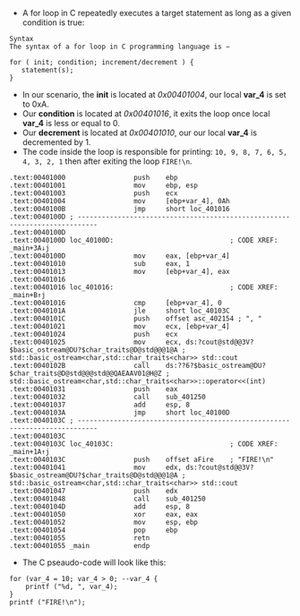 * A for loop in C repeatedly executes a target statement as long as a given condition is true:
```
Syntax
The syntax of a for loop in C programming language is −

for ( init; condition; increment/decrement ) {
   statement(s);
}
```
* In our scenario, the __init__ is located at _0x00401004_, our local __var_4__ is set to 0xA.
* Our __condition__ is located at _0x00401016_, it exits the loop once local __var_4__ is less or equal to 0.
* Our __decrement__ is located at _0x00401010_, our our local __var_4__ is decremented by 1.
* The code inside the loop is responsible for printing: ```10, 9, 8, 7, 6, 5, 4, 3, 2, 1``` then after exiting the loop ```FIRE!\n```.
```
.text:00401000                 push    ebp
.text:00401001                 mov     ebp, esp
.text:00401003                 push    ecx
.text:00401004                 mov     [ebp+var_4], 0Ah
.text:0040100B                 jmp     short loc_401016
.text:0040100D ; ---------------------------------------------------------------------------
.text:0040100D
.text:0040100D loc_40100D:                             ; CODE XREF: _main+3A↓j
.text:0040100D                 mov     eax, [ebp+var_4]
.text:00401010                 sub     eax, 1
.text:00401013                 mov     [ebp+var_4], eax
.text:00401016
.text:00401016 loc_401016:                             ; CODE XREF: _main+B↑j
.text:00401016                 cmp     [ebp+var_4], 0
.text:0040101A                 jle     short loc_40103C
.text:0040101C                 push    offset asc_402154 ; ", "
.text:00401021                 mov     ecx, [ebp+var_4]
.text:00401024                 push    ecx
.text:00401025                 mov     ecx, ds:?cout@std@@3V?$basic_ostream@DU?$char_traits@D@std@@@1@A ; std::basic_ostream<char,std::char_traits<char>> std::cout
.text:0040102B                 call    ds:??6?$basic_ostream@DU?$char_traits@D@std@@@std@@QAEAAV01@H@Z ; std::basic_ostream<char,std::char_traits<char>>::operator<<(int)
.text:00401031                 push    eax
.text:00401032                 call    sub_401250
.text:00401037                 add     esp, 8
.text:0040103A                 jmp     short loc_40100D
.text:0040103C ; ---------------------------------------------------------------------------
.text:0040103C
.text:0040103C loc_40103C:                             ; CODE XREF: _main+1A↑j
.text:0040103C                 push    offset aFire    ; "FIRE!\n"
.text:00401041                 mov     edx, ds:?cout@std@@3V?$basic_ostream@DU?$char_traits@D@std@@@1@A ; std::basic_ostream<char,std::char_traits<char>> std::cout
.text:00401047                 push    edx
.text:00401048                 call    sub_401250
.text:0040104D                 add     esp, 8
.text:00401050                 xor     eax, eax
.text:00401052                 mov     esp, ebp
.text:00401054                 pop     ebp
.text:00401055                 retn
.text:00401055 _main           endp
```
* The C pseaudo-code will look like this:
```
for (var_4 = 10; var_4 > 0; --var_4 {
    printf ("%d, ", var_4);
}
printf ("FIRE!\n");
```